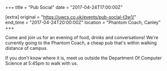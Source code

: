 +++
title = "Pub Social"
date = "2017-04-24T17:00:00Z"

[extra]
original = "https://uwcs.co.uk/events/pub-social-t3w1/"    
end_time = "2017-04-24T20:00:00Z"
location = "Phantom Coach, Canley"
+++

Come and join us for an evening of food, drinks and conversations\! We're currently going to the Phantom Coach, a cheap pub that's within walking distance of campus.

If you don't know where it is, meet us outside the Department Of Computer Science at 5:45pm to walk with us.

